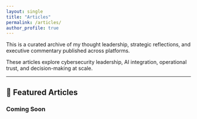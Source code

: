 ```yaml
---
layout: single
title: "Articles"
permalink: /articles/
author_profile: true
---
```


This is a curated archive of my thought leadership, strategic reflections, and executive commentary published across platforms.

These articles explore cybersecurity leadership, AI integration, operational trust, and decision-making at scale.

---

## 🔗 Featured Articles

### Coming Soon 
